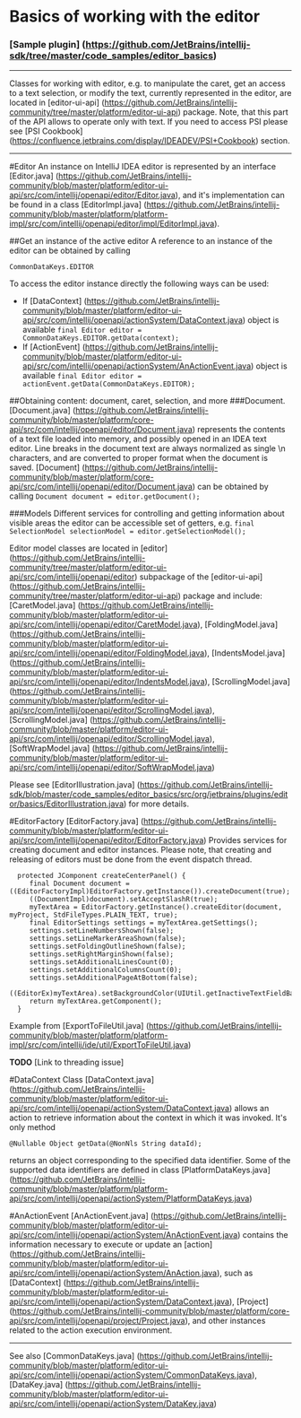 Basics of working with the editor
===========

### [Sample plugin] (https://github.com/JetBrains/intellij-sdk/tree/master/code_samples/editor_basics)

----------

Classes for working with editor, e.g. to manipulate the caret, get an access to a text selection, or modify the text, currently represented in the editor, are located in
[editor-ui-api] (https://github.com/JetBrains/intellij-community/tree/master/platform/editor-ui-api)
package. Note, that this part of the API allows to operate only with text.
If you need to access PSI please see
[PSI Cookbook] (https://confluence.jetbrains.com/display/IDEADEV/PSI+Cookbook)
section.

-----------

#Editor
An instance on IntelliJ IDEA editor is represented by an interface
[Editor.java] (https://github.com/JetBrains/intellij-community/blob/master/platform/editor-ui-api/src/com/intellij/openapi/editor/Editor.java),
and it's implementation can be found in a class
[EditorImpl.java] (https://github.com/JetBrains/intellij-community/blob/master/platform/platform-impl/src/com/intellij/openapi/editor/impl/EditorImpl.java).

##Get an instance of the active editor
A reference to an instance of the editor can be obtained by calling

    CommonDataKeys.EDITOR

To access the editor instance directly the following ways can be used:

* If [DataContext] (https://github.com/JetBrains/intellij-community/blob/master/platform/editor-ui-api/src/com/intellij/openapi/actionSystem/DataContext.java)
object is available ```final Editor editor = CommonDataKeys.EDITOR.getData(context);```
* If [ActionEvent] (https://github.com/JetBrains/intellij-community/blob/master/platform/editor-ui-api/src/com/intellij/openapi/actionSystem/AnActionEvent.java)
object is available ```final Editor editor = actionEvent.getData(CommonDataKeys.EDITOR);```

##Obtaining content: document, caret, selection, and more
###Document.
[Document.java] (https://github.com/JetBrains/intellij-community/blob/master/platform/core-api/src/com/intellij/openapi/editor/Document.java)
represents the contents of a text file loaded into memory, and possibly opened in an IDEA
text editor. Line breaks in the document text are always normalized as single \n characters,
and are converted to proper format when the document is saved.
[Document] (https://github.com/JetBrains/intellij-community/blob/master/platform/core-api/src/com/intellij/openapi/editor/Document.java)
can be obtained by calling ```Document document = editor.getDocument();```

###Models
Different services for controlling and getting information about visible areas the editor can be accessible set of getters, e.g.
```final SelectionModel selectionModel = editor.getSelectionModel();```

Editor model classes are located in
[editor] (https://github.com/JetBrains/intellij-community/tree/master/platform/editor-ui-api/src/com/intellij/openapi/editor)
subpackage of the
[editor-ui-api] (https://github.com/JetBrains/intellij-community/tree/master/platform/editor-ui-api)
package and include:
[CaretModel.java] (https://github.com/JetBrains/intellij-community/blob/master/platform/editor-ui-api/src/com/intellij/openapi/editor/CaretModel.java),
[FoldingModel.java] (https://github.com/JetBrains/intellij-community/blob/master/platform/editor-ui-api/src/com/intellij/openapi/editor/FoldingModel.java),
[IndentsModel.java] (https://github.com/JetBrains/intellij-community/blob/master/platform/editor-ui-api/src/com/intellij/openapi/editor/IndentsModel.java),
[ScrollingModel.java] (https://github.com/JetBrains/intellij-community/blob/master/platform/editor-ui-api/src/com/intellij/openapi/editor/ScrollingModel.java),
[ScrollingModel.java] (https://github.com/JetBrains/intellij-community/blob/master/platform/editor-ui-api/src/com/intellij/openapi/editor/ScrollingModel.java),
[SoftWrapModel.java] (https://github.com/JetBrains/intellij-community/blob/master/platform/editor-ui-api/src/com/intellij/openapi/editor/SoftWrapModel.java)

Please see
[EditorIllustration.java] (https://github.com/JetBrains/intellij-sdk/blob/master/code_samples/editor_basics/src/org/jetbrains/plugins/editor/basics/EditorIllustration.java)
for more details.

#EditorFactory
[EditorFactory.java] (https://github.com/JetBrains/intellij-community/blob/master/platform/editor-ui-api/src/com/intellij/openapi/editor/EditorFactory.java)
Provides services for creating document and editor instances.
Please note, that creating and releasing of editors must be done from the event dispatch thread.

      protected JComponent createCenterPanel() {
         final Document document = ((EditorFactoryImpl)EditorFactory.getInstance()).createDocument(true);
         ((DocumentImpl)document).setAcceptSlashR(true);
         myTextArea = EditorFactory.getInstance().createEditor(document, myProject, StdFileTypes.PLAIN_TEXT, true);
         final EditorSettings settings = myTextArea.getSettings();
         settings.setLineNumbersShown(false);
         settings.setLineMarkerAreaShown(false);
         settings.setFoldingOutlineShown(false);
         settings.setRightMarginShown(false);
         settings.setAdditionalLinesCount(0);
         settings.setAdditionalColumnsCount(0);
         settings.setAdditionalPageAtBottom(false);
         ((EditorEx)myTextArea).setBackgroundColor(UIUtil.getInactiveTextFieldBackgroundColor());
         return myTextArea.getComponent();
      }

Example from
[ExportToFileUtil.java] (https://github.com/JetBrains/intellij-community/blob/master/platform/platform-impl/src/com/intellij/ide/util/ExportToFileUtil.java)

**TODO** [Link to threading issue]

#DataContext
Class
[DataContext.java] (https://github.com/JetBrains/intellij-community/blob/master/platform/editor-ui-api/src/com/intellij/openapi/actionSystem/DataContext.java)
allows an action to retrieve information about the context in which it was invoked.
It's only method

```@Nullable Object getData(@NonNls String dataId);```

returns an object corresponding to the specified data identifier. Some of the supported
data identifiers are defined in class
[PlatformDataKeys.java] (https://github.com/JetBrains/intellij-community/blob/master/platform/platform-api/src/com/intellij/openapi/actionSystem/PlatformDataKeys.java)


#AnActionEvent
[AnActionEvent.java] (https://github.com/JetBrains/intellij-community/blob/master/platform/editor-ui-api/src/com/intellij/openapi/actionSystem/AnActionEvent.java)
contains the information necessary to execute or update an
[action] (https://github.com/JetBrains/intellij-community/blob/master/platform/editor-ui-api/src/com/intellij/openapi/actionSystem/AnAction.java),
such as
[DataContext] (https://github.com/JetBrains/intellij-community/blob/master/platform/editor-ui-api/src/com/intellij/openapi/actionSystem/DataContext.java),
[Project] (https://github.com/JetBrains/intellij-community/blob/master/platform/core-api/src/com/intellij/openapi/project/Project.java),
and other instances related to the action execution environment.

-----------

See also
[CommonDataKeys.java] (https://github.com/JetBrains/intellij-community/blob/master/platform/editor-ui-api/src/com/intellij/openapi/actionSystem/CommonDataKeys.java),
[DataKey.java] (https://github.com/JetBrains/intellij-community/blob/master/platform/editor-ui-api/src/com/intellij/openapi/actionSystem/DataKey.java)





